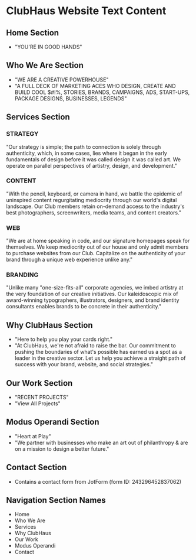 # ClubHaus Website Text Content

## Home Section
- "YOU'RE IN GOOD HANDS"

## Who We Are Section
- "WE ARE A CREATIVE POWERHOUSE"
- "A FULL DECK OF MARKETING ACES WHO DESIGN, CREATE AND BUILD COOL $#!%, STORIES, BRANDS, CAMPAIGNS, ADS, START-UPS, PACKAGE DESIGNS, BUSINESSES, LEGENDS"

## Services Section
### STRATEGY
"Our strategy is simple; the path to connection is solely through authenticity, which, in some cases, lies where it began in the early fundamentals of design before it was called design it was called art. We operate on parallel perspectives of artistry, design, and development."

### CONTENT
"With the pencil, keyboard, or camera in hand, we battle the epidemic of uninspired content regurgitating mediocrity through our world's digital landscape. Our Club members retain on-demand access to the industry's best photographers, screenwriters, media teams, and content creators."

### WEB
"We are at home speaking in code, and our signature homepages speak for themselves. We keep mediocrity out of our house and only admit members to purchase websites from our Club. Capitalize on the authenticity of your brand through a unique web experience unlike any."

### BRANDING
"Unlike many "one-size-fits-all" corporate agencies, we imbed artistry at the very foundation of our creative initiatives. Our kaleidoscopic mix of award-winning typographers, illustrators, designers, and brand identity consultants enables brands to be concrete in their authenticity."

## Why ClubHaus Section
- "Here to help you play your cards right."
- "At ClubHaus, we're not afraid to raise the bar. Our commitment to pushing the boundaries of what's possible has earned us a spot as a leader in the creative sector. Let us help you achieve a straight path of success with your brand, website, and social strategies."

## Our Work Section
- "RECENT PROJECTS"
- "View All Projects"

## Modus Operandi Section
- "Heart at Play"
- "We partner with businesses who make an art out of philanthropy & are on a mission to design a better future."

## Contact Section
- Contains a contact form from JotForm (form ID: 243296452837062)

## Navigation Section Names
- Home
- Who We Are
- Services
- Why ClubHaus
- Our Work
- Modus Operandi
- Contact 